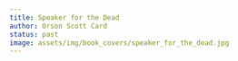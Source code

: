 ```yaml
---
title: Speaker for the Dead
author: Orson Scott Card
status: past
image: assets/img/book_covers/speaker_for_the_dead.jpg
---
```

